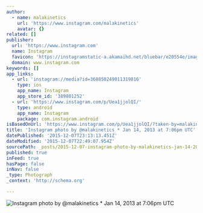 ```yaml
---
author:
  - name: malakinetics
    url: 'https://www.instagram.com/malakinetics'
    avatar: {}
related: []
publisher:
  url: 'https://www.instagram.com'
  name: Instagram
  favicon: 'https://instagramstatic-a.akamaihd.net/bluebar/e20554e/images/ico/favicon.ico'
  domain: www.instagram.com
keywords: []
app_links:
  - url: 'instagram://media?id=368850249011319816'
    type: ios
    app_name: Instagram
    app_store_id: '389801252'
  - url: 'https://www.instagram.com/p/Uea1jjolQI/'
    type: android
    app_name: Instagram
    package: com.instagram.android
isBasedOnUrl: 'https://www.instagram.com/p/Uea1jjolQI/?taken-by=malakinetics'
title: 'Instagram photo by @malakinetics * Jan 14, 2013 at 7:06pm UTC'
datePublished: '2015-12-07T23:13:13.451Z'
dateModified: '2015-12-07T22:49:07.954Z'
sourcePath: _posts/2015-12-07-instagram-photo-by-malakinetics-jan-14-2013-at-706pm-ut.md
published: true
inFeed: true
hasPage: false
inNav: false
_type: Photograph
_context: 'http://schema.org'

---
```

![Instagram photo by &commat;malakinetics &midast; Jan 14&comma; 2013 at 7&colon;06pm UTC](https://scontent.cdninstagram.com/hphotos-xaf1/t51.2885-15/e15/11192669_459341867576736_1967176118_n.jpg)